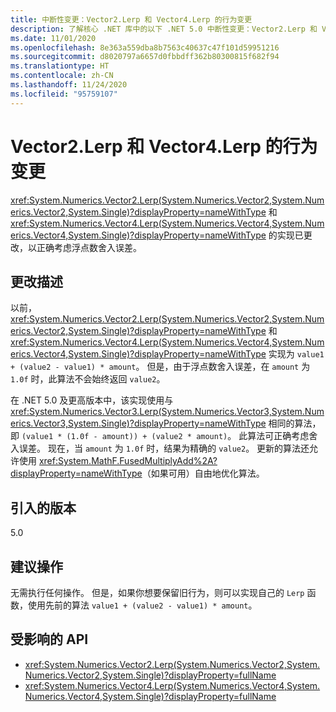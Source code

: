```yaml
---
title: 中断性变更：Vector2.Lerp 和 Vector4.Lerp 的行为变更
description: 了解核心 .NET 库中的以下 .NET 5.0 中断性变更：Vector2.Lerp 和 Vector4.Lerp 的实现已更改，以正确考虑浮点数舍入误差。
ms.date: 11/01/2020
ms.openlocfilehash: 8e363a559dba8b7563c40637c47f101d59951216
ms.sourcegitcommit: d8020797a6657d0fbbdff362b80300815f682f94
ms.translationtype: HT
ms.contentlocale: zh-CN
ms.lasthandoff: 11/24/2020
ms.locfileid: "95759107"
---
```

# <a name="behavior-change-for-vector2lerp-and-vector4lerp"></a>Vector2.Lerp 和 Vector4.Lerp 的行为变更

<xref:System.Numerics.Vector2.Lerp(System.Numerics.Vector2,System.Numerics.Vector2,System.Single)?displayProperty=nameWithType> 和 <xref:System.Numerics.Vector4.Lerp(System.Numerics.Vector4,System.Numerics.Vector4,System.Single)?displayProperty=nameWithType> 的实现已更改，以正确考虑浮点数舍入误差。

## <a name="change-description"></a>更改描述

以前，<xref:System.Numerics.Vector2.Lerp(System.Numerics.Vector2,System.Numerics.Vector2,System.Single)?displayProperty=nameWithType> 和 <xref:System.Numerics.Vector4.Lerp(System.Numerics.Vector4,System.Numerics.Vector4,System.Single)?displayProperty=nameWithType> 实现为 `value1 + (value2 - value1) * amount`。 但是，由于浮点数舍入误差，在 `amount` 为 `1.0f` 时，此算法不会始终返回 `value2`。

在 .NET 5.0 及更高版本中，该实现使用与 <xref:System.Numerics.Vector3.Lerp(System.Numerics.Vector3,System.Numerics.Vector3,System.Single)?displayProperty=nameWithType> 相同的算法，即 `(value1 * (1.0f - amount)) + (value2 * amount)`。 此算法可正确考虑舍入误差。 现在，当 `amount` 为 `1.0f` 时，结果为精确的 `value2`。 更新的算法还允许使用 <xref:System.MathF.FusedMultiplyAdd%2A?displayProperty=nameWithType>（如果可用）自由地优化算法。

## <a name="version-introduced"></a>引入的版本

5.0

## <a name="recommended-action"></a>建议操作

无需执行任何操作。 但是，如果你想要保留旧行为，则可以实现自己的 `Lerp` 函数，使用先前的算法 `value1 + (value2 - value1) * amount`。

## <a name="affected-apis"></a>受影响的 API

- <xref:System.Numerics.Vector2.Lerp(System.Numerics.Vector2,System.Numerics.Vector2,System.Single)?displayProperty=fullName>
- <xref:System.Numerics.Vector4.Lerp(System.Numerics.Vector4,System.Numerics.Vector4,System.Single)?displayProperty=fullName>

<!--

#### Category

Core .NET libraries

### Affected APIs

- `M:System.Numerics.Vector2.Lerp(System.Numerics.Vector2,System.Numerics.Vector2,System.Single)`
- `M:System.Numerics.Vector4.Lerp(System.Numerics.Vector4,System.Numerics.Vector4,System.Single)`

-->
